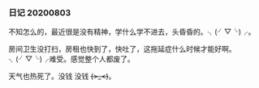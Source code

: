 ### 日记 20200803

不知怎么的，最近很是没有精神，学什么学不进去，头昏昏的。╮(╯▽╰)╭。

房间卫生没打扫，房租也快到了，快吐了，这拖延症什么时候才能好啊。╮(╯▽╰)╭难受。感觉整个人都废了。

天气也热死了。没钱 没钱 ~~~~(>_<)~~~~。


